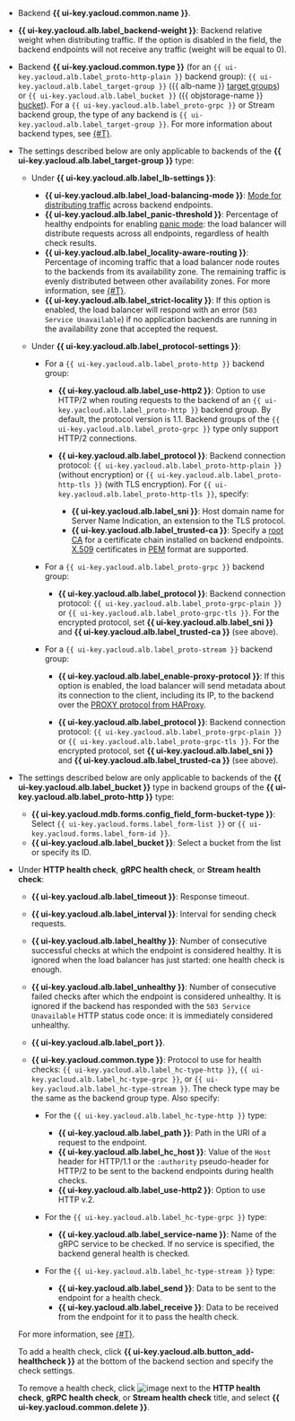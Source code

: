 * Backend **{{ ui-key.yacloud.common.name }}**.
* **{{ ui-key.yacloud.alb.label_backend-weight }}**: Backend relative weight when distributing traffic. If the option is disabled in the field, the backend endpoints will not receive any traffic (weight will be equal to 0).
* Backend **{{ ui-key.yacloud.common.type }}** (for an `{{ ui-key.yacloud.alb.label_proto-http-plain }}` backend group): `{{ ui-key.yacloud.alb.label_target-group }}` ({{ alb-name }} [target groups](../../application-load-balancer/concepts/target-group.md)) or `{{ ui-key.yacloud.alb.label_bucket }}` ({{ objstorage-name }} [bucket](../../storage/concepts/bucket.md)). For a `{{ ui-key.yacloud.alb.label_proto-grpc }}` or Stream backend group, the type of any backend is `{{ ui-key.yacloud.alb.label_target-group }}`. For more information about backend types, see [{#T}](../../application-load-balancer/concepts/backend-group.md#types).

* The settings described below are only applicable to backends of the **{{ ui-key.yacloud.alb.label_target-group }}** type:

  * Under **{{ ui-key.yacloud.alb.label_lb-settings }}**:

     * **{{ ui-key.yacloud.alb.label_load-balancing-mode }}**: [Mode for distributing traffic](../../application-load-balancer/concepts/backend-group.md#balancing-mode) across backend endpoints.
     * **{{ ui-key.yacloud.alb.label_panic-threshold }}**: Percentage of healthy endpoints for enabling [panic mode](../../application-load-balancer/concepts/backend-group.md#panic-mode): the load balancer will distribute requests across all endpoints, regardless of health check results.
     * **{{ ui-key.yacloud.alb.label_locality-aware-routing }}**: Percentage of incoming traffic that a load balancer node routes to the backends from its availability zone. The remaining traffic is evenly distributed between other availability zones. For more information, see [{#T}](../../application-load-balancer/concepts/backend-group.md#locality).
     * **{{ ui-key.yacloud.alb.label_strict-locality }}**: If this option is enabled, the load balancer will respond with an error (`503 Service Unavailable`) if no application backends are running in the availability zone that accepted the request.

  * Under **{{ ui-key.yacloud.alb.label_protocol-settings }}**:

     * For a `{{ ui-key.yacloud.alb.label_proto-http }}` backend group:

        * **{{ ui-key.yacloud.alb.label_use-http2 }}**: Option to use HTTP/2 when routing requests to the backend of an `{{ ui-key.yacloud.alb.label_proto-http }}` backend group. By default, the protocol version is 1.1. Backend groups of the `{{ ui-key.yacloud.alb.label_proto-grpc }}` type only support HTTP/2 connections.
        * **{{ ui-key.yacloud.alb.label_protocol }}**: Backend connection protocol: `{{ ui-key.yacloud.alb.label_proto-http-plain }}` (without encryption) or `{{ ui-key.yacloud.alb.label_proto-http-tls }}` (with TLS encryption). For `{{ ui-key.yacloud.alb.label_proto-http-tls }}`, specify:

           * **{{ ui-key.yacloud.alb.label_sni }}**: Host domain name for Server Name Indication, an extension to the TLS protocol.
           * **{{ ui-key.yacloud.alb.label_trusted-ca }}**: Specify a [root CA](https://en.wikipedia.org/wiki/Root_certificate) for a certificate chain installed on backend endpoints. [X.509](https://en.wikipedia.org/wiki/X.509) certificates in [PEM](https://en.wikipedia.org/wiki/Privacy-Enhanced_Mail) format are supported.

     * For a `{{ ui-key.yacloud.alb.label_proto-grpc }}` backend group:

        * **{{ ui-key.yacloud.alb.label_protocol }}**: Backend connection protocol: `{{ ui-key.yacloud.alb.label_proto-grpc-plain }}` or `{{ ui-key.yacloud.alb.label_proto-grpc-tls }}`. For the encrypted protocol, set **{{ ui-key.yacloud.alb.label_sni }}** and **{{ ui-key.yacloud.alb.label_trusted-ca }}** (see above).

     * For a `{{ ui-key.yacloud.alb.label_proto-stream }}` backend group:

        * **{{ ui-key.yacloud.alb.label_enable-proxy-protocol }}**: If this option is enabled, the load balancer will send metadata about its connection to the client, including its IP, to the backend over the [PROXY protocol from HAProxy](https://www.haproxy.org/download/1.9/doc/proxy-protocol.txt).

        * **{{ ui-key.yacloud.alb.label_protocol }}**: Backend connection protocol: `{{ ui-key.yacloud.alb.label_proto-grpc-plain }}` or `{{ ui-key.yacloud.alb.label_proto-grpc-tls }}`. For the encrypted protocol, set **{{ ui-key.yacloud.alb.label_sni }}** and **{{ ui-key.yacloud.alb.label_trusted-ca }}** (see above).

* The settings described below are only applicable to backends of the **{{ ui-key.yacloud.alb.label_bucket }}** type in backend groups of the **{{ ui-key.yacloud.alb.label_proto-http }}** type:

   * **{{ ui-key.yacloud.mdb.forms.config_field_form-bucket-type }}**: Select `{{ ui-key.yacloud.forms.label_form-list }}` or `{{ ui-key.yacloud.forms.label_form-id }}`.
   * **{{ ui-key.yacloud.alb.label_bucket }}**: Select a bucket from the list or specify its ID.

* Under **HTTP health check**, **gRPC health check**, or **Stream health check**:

   * **{{ ui-key.yacloud.alb.label_timeout }}**: Response timeout.
   * **{{ ui-key.yacloud.alb.label_interval }}**: Interval for sending check requests.
   * **{{ ui-key.yacloud.alb.label_healthy }}**: Number of consecutive successful checks at which the endpoint is considered healthy. It is ignored when the load balancer has just started: one health check is enough.
   * **{{ ui-key.yacloud.alb.label_unhealthy }}**: Number of consecutive failed checks after which the endpoint is considered unhealthy. It is ignored if the backend has responded with the `503 Service Unavailable` HTTP status code once: it is immediately considered unhealthy.
   * **{{ ui-key.yacloud.alb.label_port }}**.
   * **{{ ui-key.yacloud.common.type }}**: Protocol to use for health checks: `{{ ui-key.yacloud.alb.label_hc-type-http }}`, `{{ ui-key.yacloud.alb.label_hc-type-grpc }}`, or `{{ ui-key.yacloud.alb.label_hc-type-stream }}`. The check type may be the same as the backend group type. Also specify:

      * For the `{{ ui-key.yacloud.alb.label_hc-type-http }}` type:

         * **{{ ui-key.yacloud.alb.label_path }}**: Path in the URI of a request to the endpoint.
         * **{{ ui-key.yacloud.alb.label_hc_host }}**: Value of the `Host` header for HTTP/1.1 or the `:authority` pseudo-header for HTTP/2 to be sent to the backend endpoints during health checks.
         * **{{ ui-key.yacloud.alb.label_use-http2 }}**: Option to use HTTP v.2.

      * For the `{{ ui-key.yacloud.alb.label_hc-type-grpc }}` type:

         * **{{ ui-key.yacloud.alb.label_service-name }}**: Name of the gRPC service to be checked. If no service is specified, the backend general health is checked.

      * For the `{{ ui-key.yacloud.alb.label_hc-type-stream }}` type:

         * **{{ ui-key.yacloud.alb.label_send }}**: Data to be sent to the endpoint for a health check.
         * **{{ ui-key.yacloud.alb.label_receive }}**: Data to be received from the endpoint for it to pass the health check.

   For more information, see [{#T}](../../application-load-balancer/concepts/backend-group.md#health-checks).

   To add a health check, click **{{ ui-key.yacloud.alb.button_add-healthcheck }}** at the bottom of the backend section and specify the check settings.

   To remove a health check, click ![image](../../_assets/console-icons/ellipsis.svg) next to the **HTTP health check**, **gRPC health check**, or **Stream health check** title, and select **{{ ui-key.yacloud.common.delete }}**.
